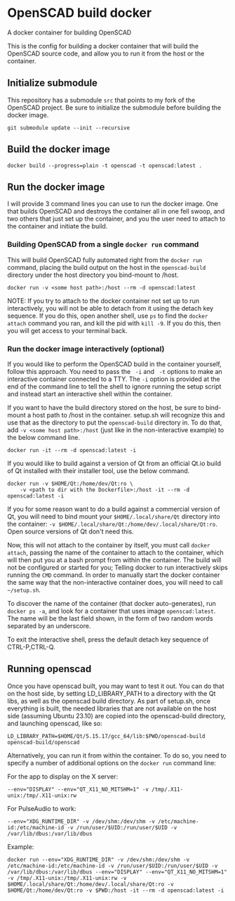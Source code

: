 # OpenSCAD build docker

A docker container for building OpenSCAD

This is the config for building a docker container that will build the OpenSCAD
source code, and allow you to run it from the host or the container.

## Initialize submodule

This repository has a submodule `src` that points to my fork of the OpenSCAD
project. Be sure to initialize the submodule before building the docker image.

```
git submodule update --init --recursive
```

## Build the docker image

```
docker build --progress=plain -t openscad -t openscad:latest .
```

## Run the docker image

I will provide 3 command lines you can use to run the docker image.
One that builds OpenSCAD and destroys the container all in one fell swoop, and
two others that just set up the container, and you the user need to attach to
the container and initiate the build.

### Building OpenSCAD from a single `docker run` command

This will build OpenSCAD fully automated right from the `docker run` command,
placing the build output on the host in the `openscad-build` directory under the
host directory you bind-mount to /host.

```
docker run -v <some host path>:/host --rm -d openscad:latest
```

NOTE: If you try to attach to the docker container not set up to run
interactively, you will not be able to detach from it using the detach key
sequence. If you do this, open another shell, use `ps` to find the `docker
attach` command you ran, and kill the pid with `kill -9`. If you do this, then
you will get access to your terminal back.

### Run the docker image interactively (optional)

If you would like to perform the OpenSCAD build in the container yourself,
follow this approach. You need to pass the ` -i` and ` -t` options to make an
interactive container connected to a TTY. The `-i` option is provided at the
end of the command line to tell the shell to ignore running the setup script
and instead start an interactive shell within the container.

If you want to have the build directory stored on the host, be sure to
bind-mount a host path to /host in the container. setup.sh will recognize this
and use that as the directory to put the `openscad-build` directory in.
To do that, add `-v <some host path>:/host` (just like in the non-interactive
example) to the below command line.

```
docker run -it --rm -d openscad:latest -i
```

If you would like to build against a version of Qt from an official Qt.io build
of Qt installed with their installer tool, use the below command.

```
docker run -v $HOME/Qt:/home/dev/Qt:ro \
    -v <path to dir with the Dockerfile>:/host -it --rm -d openscad:latest -i
```

If you for some reason want to do a build against a commercial version of Qt,
you will need to bind mount your `$HOME/.local/share/Qt` directory into the
container: `-v $HOME/.local/share/Qt:/home/dev/.local/share/Qt:ro`. Open source
versions of Qt don't need this.

Now, this will not attach to the container by itself, you must call `docker
attach`, passing the name of the container to attach to the container, which
will then put you at a bash prompt from within the container. The build will
not be configured or started for you; Telling docker to run interactively skips
running the `CMD` command. In order to manually start the docker container the
same way that the non-interactive container does, you will need to call
`~/setup.sh`.

To discover the name of the container (that docker auto-generates), run `docker
ps -a`, and look for a container that uses image `openscad:latest`. The name
will be the last field shown, in the form of two random words separated by an
underscore.

To exit the interactive shell, press the default detach key sequence of
CTRL-P,CTRL-Q.

## Running openscad

Once you have openscad built, you may want to test it out. You can do that on
the host side, by setting LD_LIBRARY_PATH to a directory with the Qt libs, as
well as the openscad build directory. As part of setup.sh, once everything is
built, the needed libraries that are not available on the host side (assuming
Ubuntu 23.10) are copied into the openscad-build directory, and launching
openscad, like so:

```
LD_LIBRARY_PATH=$HOME/Qt/5.15.17/gcc_64/lib:$PWD/openscad-build openscad-build/openscad
```

Alternatively, you can run it from within the container. To do so, you need to
specify a number of additional options on the `docker run` command line:

For the app to display on the X server:
```
--env="DISPLAY" --env="QT_X11_NO_MITSHM=1" -v /tmp/.X11-unix:/tmp/.X11-unix:rw
```

For PulseAudio to work:
```
--env="XDG_RUNTIME_DIR" -v /dev/shm:/dev/shm -v /etc/machine-id:/etc/machine-id -v /run/user/$UID:/run/user/$UID -v /var/lib/dbus:/var/lib/dbus
```

Example:
```
docker run --env="XDG_RUNTIME_DIR" -v /dev/shm:/dev/shm -v /etc/machine-id:/etc/machine-id -v /run/user/$UID:/run/user/$UID -v /var/lib/dbus:/var/lib/dbus --env="DISPLAY" --env="QT_X11_NO_MITSHM=1" -v /tmp/.X11-unix:/tmp/.X11-unix:rw -v $HOME/.local/share/Qt:/home/dev/.local/share/Qt:ro -v $HOME/Qt:/home/dev/Qt:ro -v $PWD:/host -it --rm -d openscad:latest -i
```
